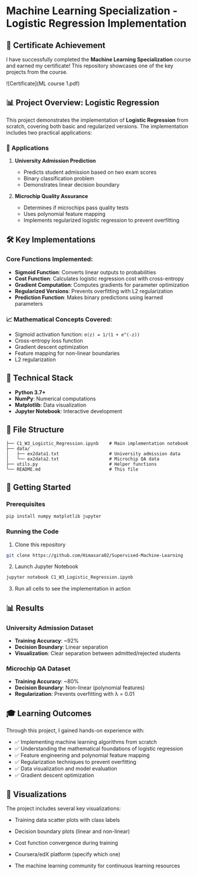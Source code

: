 # Machine Learning Specialization - Logistic Regression Implementation

## 📜 Certificate Achievement
I have successfully completed the **Machine Learning Specialization** course and earned my certificate! This repository showcases one of the key projects from the course.

<!-- Add your certificate image here -->
![Certificate](ML course 1.pdf)

## 📊 Project Overview: Logistic Regression

This project demonstrates the implementation of **Logistic Regression** from scratch, covering both basic and regularized versions. The implementation includes two practical applications:

### 🎯 Applications

1. **University Admission Prediction**
   - Predicts student admission based on two exam scores
   - Binary classification problem
   - Demonstrates linear decision boundary

2. **Microchip Quality Assurance**
   - Determines if microchips pass quality tests
   - Uses polynomial feature mapping
   - Implements regularized logistic regression to prevent overfitting

## 🛠️ Key Implementations

### Core Functions Implemented:
- **Sigmoid Function**: Converts linear outputs to probabilities
- **Cost Function**: Calculates logistic regression cost with cross-entropy
- **Gradient Computation**: Computes gradients for parameter optimization
- **Regularized Versions**: Prevents overfitting with L2 regularization
- **Prediction Function**: Makes binary predictions using learned parameters

### 📈 Mathematical Concepts Covered:
- Sigmoid activation function: `σ(z) = 1/(1 + e^(-z))`
- Cross-entropy loss function
- Gradient descent optimization
- Feature mapping for non-linear boundaries
- L2 regularization

## 🔧 Technical Stack
- **Python 3.7+**
- **NumPy**: Numerical computations
- **Matplotlib**: Data visualization
- **Jupyter Notebook**: Interactive development

## 📁 File Structure
```
├── C1_W3_Logistic_Regression.ipynb    # Main implementation notebook
├── data/
│   ├── ex2data1.txt                   # University admission data
│   └── ex2data2.txt                   # Microchip QA data
├── utils.py                           # Helper functions
└── README.md                          # This file
```

## 🚀 Getting Started

### Prerequisites
```bash
pip install numpy matplotlib jupyter
```

### Running the Code
1. Clone this repository
```bash
git clone https://github.com/Himasara02/Supervised-Machine-Learning
```

2. Launch Jupyter Notebook
```bash
jupyter notebook C1_W3_Logistic_Regression.ipynb
```

3. Run all cells to see the implementation in action

## 📊 Results

### University Admission Dataset
- **Training Accuracy**: ~92%
- **Decision Boundary**: Linear separation
- **Visualization**: Clear separation between admitted/rejected students

### Microchip QA Dataset
- **Training Accuracy**: ~80%
- **Decision Boundary**: Non-linear (polynomial features)
- **Regularization**: Prevents overfitting with λ = 0.01

## 🎓 Learning Outcomes

Through this project, I gained hands-on experience with:
- ✅ Implementing machine learning algorithms from scratch
- ✅ Understanding the mathematical foundations of logistic regression
- ✅ Feature engineering and polynomial feature mapping
- ✅ Regularization techniques to prevent overfitting
- ✅ Data visualization and model evaluation
- ✅ Gradient descent optimization

## 📸 Visualizations

The project includes several key visualizations:
- Training data scatter plots with class labels
- Decision boundary plots (linear and non-linear)
- Cost function convergence during training

- Coursera/edX platform (specify which one)
- The machine learning community for continuous learning resources
